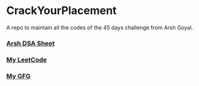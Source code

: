 # CrackYourPlacement

A repo to maintain all the codes of the 45 days challenge from Arsh Goyal.

### [Arsh DSA Sheet](https://www.proelevate.in/dsa-practice/arsh-dsa-sheet)

### [My LeetCode](https://leetcode.com/u/navharsh/)

### [My GFG](https://www.geeksforgeeks.org/user/navharsh/)
